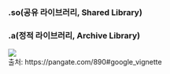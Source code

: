 ### .so(공유 라이브러리, Shared Library)

### .a(정적 라이브러리, Archive Library)

<img src = "https://github.com/JungleHuh/CS/assets/147629257/82c42749-f258-41a2-8b4d-fcf33257a76f">

<br/>
출처: https://pangate.com/890#google_vignette
